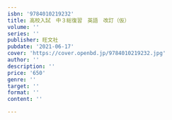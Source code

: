 ```yaml
---
isbn: '9784010219232'
title: 高校入試　中３総復習　英語　改訂（仮）
volume: ''
series: ''
publisher: 旺文社
pubdate: '2021-06-17'
cover: 'https://cover.openbd.jp/9784010219232.jpg'
author: ''
description: ''
price: '650'
genre: ''
target: ''
format: ''
content: ''

---
```


